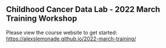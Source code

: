 ## Childhood Cancer Data Lab - 2022 March Training Workshop

Please view the course website to get started: https://alexslemonade.github.io/2022-march-training/

<!--
## Local development 

It can be helpful to build the GitHub pages site locally to check that passing parameter values is working as expected. 
The following instructions are for Mac OS and have only been used on Mojave. 

1. Make sure you have [Bundler](https://bundler.io/) installed. Installation can be accomplished with `gem install bundler`.
 
  If you encounter a permissions error, it was solved (using this StackOverflow post as a guide) with the following on Mojave with [Homebrew](https://brew.sh/):

  ```
  # install rbenv
  brew update
  brew install rbenv

  # add to ~/.bash_profile
  echo 'eval "$(rbenv init -)"' >> ~/.bash_profile
  ```

  Start a new shell to initialize `rbenv`.

  ```
  # install and setup v2.7.1 of Ruby
  rbenv install 2.7.1
  rbenv shell 2.7.1
  rbenv rehash
  ``` 

  Now you're ready to run `gem install bundler`. 

2. Install Jekyll (`gem install jekyll`).
3. Run `bundle install` from the root of this repository, where the `Gemfile` is located.
4. Run `bundle exec jekyll serve` and navigate to the server address.

If you've already followed the steps above and are in a new shell, run the following steps to build locally:

```
rbenv shell 2.7.1
rbenv rehash
bundle exec jekyll serve  
```
-->